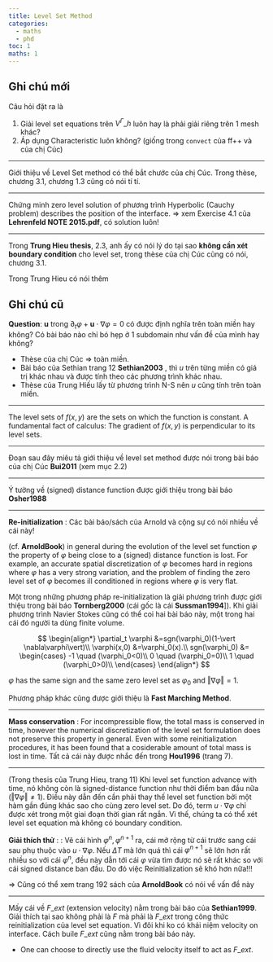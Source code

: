 ```yaml
---
title: Level Set Method
categories:
  - maths
  - phd
toc: 1
maths: 1
---
```


## Ghi chú mới

Câu hỏi đặt ra là

1. Giải level set equations trên $V^{\Gamma}\_h$ luôn hay là phải giải riêng trên 1 mesh khác?
2. Áp dụng Characteristic luôn không? (giống trong `convect` của ff++ và của chị Cúc)

---

Giới thiệu về Level Set method có thể bắt chước của chị Cúc. Trong thèse, chương 3.1, chương 1.3 cũng có nói tí tí.

---

Chứng minh zero level solution of phương trình Hyperbolic (Cauchy problem) describes the position of the interface. $\Rightarrow$ xem Exercise 4.1 của **Lehrenfeld NOTE 2015.pdf**, có solution luôn!

---

Trong **Trung Hieu thesis**, 2.3, anh ấy có nói lý do tại sao **không cần xét boundary condition** cho level set, trong thèse của chị Cúc cũng có nói, chương 3.1.

Trong Trung Hieu có nói thêm 

## Ghi chú cũ

**Question**:  $\mathbf{u}$ trong $\partial_t \varphi + \mathbf{u}\cdot\nabla\varphi=0$ có được định nghĩa trên toàn miền hay không? Có bài báo nào chỉ bó hẹp ở 1 subdomain như vấn đề của mình hay không?

- Thèse của chị Cúc $\Rightarrow$ toàn miền.
- Bài báo của Sethian trang 12 **Sethian2003** , thì $u$ trên từng miền có giá trị khác nhau và được tính theo các phương trình khác nhau.
- Thèse của Trung Hiếu lấy từ phương trình N-S nên $u$ cũng tính trên toàn miền.

---

The level sets of $f(x,y)$ are the sets on which the function is constant. A fundamental fact of calculus: The gradient of $f(x,y)$ is perpendicular to its level sets.

---

Đoạn sau đây miêu tả giới thiệu về level set method được nói trong bài báo của chị Cúc **Bui2011** (xem mục 2.2)

---

Ý tưởng về (signed) distance function được giới thiệu trong bài báo **Osher1988**

---

**Re-initialization** : Các bài báo/sách của Arnold và cộng sự có nói nhiều về cái này!

(cf. **ArnoldBook**) in general during the evolution of the level set function $\varphi$ the property of $\varphi$ being close to a (signed) distance function is lost. For example, an accurate spatial discretization of $\varphi$ becomes hard in regions where $\varphi$ has a very strong variation, and the problem of finding the zero level set of $\varphi$ becomes ill conditioned in regions where $\varphi$ is very flat.

Một trong những phương pháp re-initialization là giải phương trình được giới thiệu trong bài báo **Tornberg2000** (cái gốc là cái **Sussman1994**]). Khi giải phương trình Navier Stokes cũng có thể coi hai bài báo này, một trong hai cái đó người ta dùng finite volume.

$$
\begin{align*}
        \partial_t \varphi &=sgn(\varphi_0)(1-\vert \nabla\varphi\vert)\\
        \varphi(x,0) &=\varphi_0(x).\\
        sgn(\varphi_0) &= \begin{cases}
            -1 \quad (\varphi_0<0)\\
            0 \quad (\varphi_0=0)\\
            1 \quad (\varphi_0>0)\\
        \end{cases}
\end{align*}
$$

$\varphi$ has the same sign and the same zero level set as $\varphi_0$ and $\Vert{\nabla\varphi}\Vert=1$.

Phương pháp khác cũng được giới thiệu là **Fast Marching Method**.

---

**Mass conservation** : For incompressible flow, the total mass is conserved in time, however the numerical discretization of the level set formulation does not preserve this property in general. Even with some reinitialization procedures, it has been found that a cosiderable amount of total mass is lost in time. Tất cả cái này được nhắc đến trong **Hou1996** (trang 7).

---

(Trong thesis của Trung Hieu, trang 11) Khi level set function advance with time, nó không còn là signed-distance function như thời điểm ban đầu nữa ($\Vert{\nabla\varphi}\Vert \ne 1$). Điều này dẫn đến cần phải thay thế level set function bởi một hàm gần đúng khác sao cho cùng zero level set. Do đó, term $u\cdot\nabla \varphi$ chỉ được xét trong một giai đoạn thời gian rất ngắn. Vì thế, chúng ta có thể xét level set equation mà không có boundary condition.

**Giải thích thử** : : Vẽ cái hình $\varphi^n, \varphi^{n+1}$ ra, cái mở rộng từ cái trước sang cái sau phụ thuộc vào $u\cdot\nabla\varphi$. Nếu $\Delta T$ mà lớn quá thì cái $\varphi^{n+1}$ sẽ lớn hơn rất nhiều so với cái $\varphi^n$, đều này dẫn tới cái $\varphi$ vừa tìm được nó sẽ rất khác so với cái signed distance ban đầu. Do đó việc Reinitialization sẽ khó hơn nữa!!!

$\Rightarrow$ Cũng có thể xem trang 192 sách của **ArnoldBook** có nói về vấn đề này

---

Mấy cái về $F\_{ext}$ (extension velocity) nằm trong bài báo của **Sethian1999**. Giải thích tại sao không phải là $F$ mà phải là $F\_{ext}$ trong công thức reinitialization của level set equation. Vì đôi khi ko có khái niệm velocity on interface. Cách buile $F\_{ext}$ cũng nằm trong bài báo này.

- One can choose to directly use the fluid velocity itself to act as $F\_{ext}$.